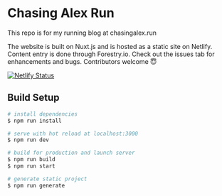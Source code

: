 # Chasing Alex Run

This repo is for my running blog at chasingalex.run

The website is built on Nuxt.js and is hosted as a static site on Netlify. Content entry is done through Forestry.io.  Check out the issues tab for enhancements and bugs. Contributors welcome 😇

[![Netlify Status](https://api.netlify.com/api/v1/badges/8d5d4cac-4684-4acd-9301-e73e7d160ff4/deploy-status)](https://app.netlify.com/sites/chasingalex-run/deploys)

## Build Setup

``` bash
# install dependencies
$ npm run install

# serve with hot reload at localhost:3000
$ npm run dev

# build for production and launch server
$ npm run build
$ npm run start

# generate static project
$ npm run generate
```
